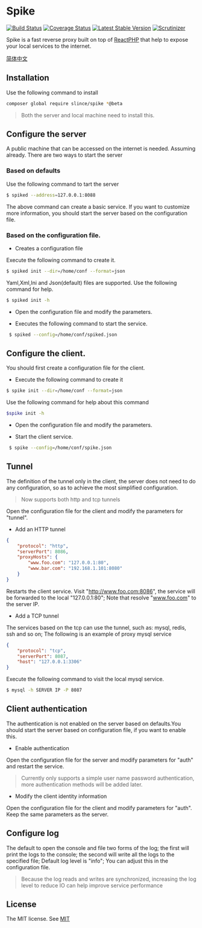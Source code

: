 # Spike

[![Build Status](https://img.shields.io/travis/slince/spike/master.svg?style=flat-square)](https://travis-ci.org/slince/spike)
[![Coverage Status](https://img.shields.io/codecov/c/github/slince/spike.svg?style=flat-square)](https://codecov.io/github/slince/spike)
[![Latest Stable Version](https://img.shields.io/packagist/v/slince/spike.svg?style=flat-square&label=stable)](https://packagist.org/packages/slince/spike)
[![Scrutinizer](https://img.shields.io/scrutinizer/g/slince/spike.svg?style=flat-square)](https://scrutinizer-ci.com/g/slince/spike/?branch=master)

Spike is a fast reverse proxy built on top of [ReactPHP](https://github.com/reactphp) that help to expose your local services to the internet.

[简体中文](./README-zh_CN.md)

## Installation

Use the following command to install


```bash
composer global require slince/spike *@beta
```

> Both the server and local machine need to install this.


## Configure the server

A public machine that can be accessed on the internet is needed. Assuming already. There are two ways to start the server
 
### Based on defaults

Use the following command to tart the server

```bash
$ spiked --address=127.0.0.1:8088
```

The above command can create a basic service. If you want to customize more information, you should start the server based on
the configuration file.

### Based on the configuration file.

- Creates a configuration file

Execute the following command to create it.

```bash
$ spiked init --dir=/home/conf --format=json
```

Yaml,Xml,Ini and Json(default) files are supported. Use the following command for help.


```bash
$ spiked init -h
```

- Open the configuration file and modify the parameters.

- Executes the following command to start the service.
 
```bash
 $ spiked --config=/home/conf/spiked.json
```

## Configure the client.

You should first create a configuration file for the client.

- Execute the following command to create it

```bash
$ spike init --dir=/home/conf --format=json
```
Use the following command for help about this command

```bash
$spike init -h
```

- Open the configuration file and modify the parameters.

- Start the client service.
 
```bash
 $ spike --config=/home/conf/spike.json
```


## Tunnel

The definition of the tunnel only in the client, the server does not need to do any configuration, so as to achieve the most simplified configuration.

> Now supports both http and tcp tunnels

Open the configuration file for the client and modify the parameters for "tunnel".
 
- Add an HTTP tunnel

```json
{
    "protocol": "http",
    "serverPort": 8086,
    "proxyHosts": {
        "www.foo.com": "127.0.0.1:80",
        "www.bar.com": "192.168.1.101:8080"
    }
}
```
Restarts the client service. Visit "http://www.foo.com:8086", the service will be forwarded to the local "127.0.0.1:80"; 
Note that resolve "www.foo.com" to the server IP.

- Add a TCP tunnel

The services based on the tcp can use the tunnel, such as: mysql, redis, ssh and so on; The following is an example of proxy mysql service

```json
{
    "protocol": "tcp",
    "serverPort": 8087,
    "host": "127.0.0.1:3306"
}
```

Execute the following command to visit the local mysql service.

```bash
$ mysql -h SERVER IP -P 8087
```

## Client authentication

The authentication is not enabled on the server based on defaults.You should start the server based on configuration file,
if you want to enable this.

- Enable authentication

Open the configuration file for the server and modify parameters for "auth" and restart the service.

> Currently only supports a simple user name password authentication, more authentication methods will be added later.

- Modify the client identity information

Open the configuration file for the client and modify parameters for "auth". Keep the same parameters as the server.


## Configure log

The default to open the console and file two forms of the log; the first will print the logs to the console; the second 
will write all the logs to the specified file;  Default log level is "info"; You can adjust this in the configuration file.

> Because the log reads and writes are synchronized, increasing the log level to reduce IO can help improve service performance

## License
 
The MIT license. See [MIT](https://opensource.org/licenses/MIT)